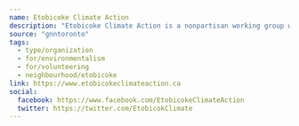 ```yaml
---
name: Etobicoke Climate Action
description: "Etobicoke Climate Action is a nonpartisan working group whose primary mission is to mobilize Etobicoke to combat the Climate Crisis. We want to learn about and share solutions, especially ways we can reduce greenhouse gas emissions when we heat and cool our residences, when we move about, and when we produce waste."
source: "gnntoronto"
tags:
  - type/organization
  - for/environmentalism
  - for/volunteering
  - neighbourhood/etobicoke
link: https://www.etobicokeclimateaction.ca
social:
  facebook: https://www.facebook.com/EtobicokeClimateAction
  twitter: https://twitter.com/EtobicokClimate
---
```


